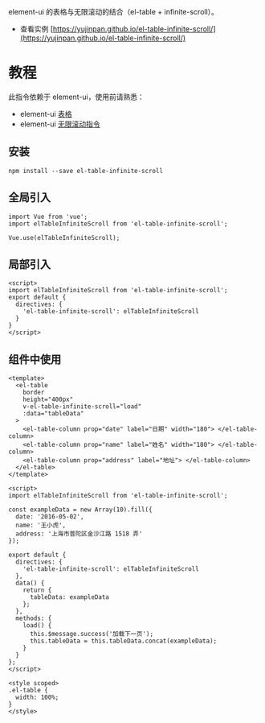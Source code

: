 element-ui 的表格与无限滚动的结合（el-table + infinite-scroll）。

- 查看实例 [https://yujinpan.github.io/el-table-infinite-scroll/](https://yujinpan.github.io/el-table-infinite-scroll/)

# 教程

此指令依赖于 element-ui，使用前请熟悉：

- element-ui [表格](https://element.eleme.cn/#/zh-CN/component/table)
- element-ui [无限滚动指令](https://element.eleme.cn/#/zh-CN/component/infiniteScroll)

## 安装

```
npm install --save el-table-infinite-scroll
```

## 全局引入

```
import Vue from 'vue';
import elTableInfiniteScroll from 'el-table-infinite-scroll';

Vue.use(elTableInfiniteScroll);
```

## 局部引入

```vue
<script>
import elTableInfiniteScroll from 'el-table-infinite-scroll';
export default {
  directives: {
    'el-table-infinite-scroll': elTableInfiniteScroll
  }
}
</script>
```

## 组件中使用

```vue
<template>
  <el-table
    border
    height="400px"
    v-el-table-infinite-scroll="load"
    :data="tableData"
  >
    <el-table-column prop="date" label="日期" width="180"> </el-table-column>
    <el-table-column prop="name" label="姓名" width="180"> </el-table-column>
    <el-table-column prop="address" label="地址"> </el-table-column>
  </el-table>
</template>

<script>
import elTableInfiniteScroll from 'el-table-infinite-scroll';

const exampleData = new Array(10).fill({
  date: '2016-05-02',
  name: '王小虎',
  address: '上海市普陀区金沙江路 1518 弄'
});

export default {
  directives: {
    'el-table-infinite-scroll': elTableInfiniteScroll
  },
  data() {
    return {
      tableData: exampleData
    };
  },
  methods: {
    load() {
      this.$message.success('加载下一页');
      this.tableData = this.tableData.concat(exampleData);
    }
  }
};
</script>

<style scoped>
.el-table {
  width: 100%;
}
</style>
```
